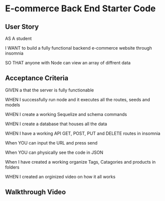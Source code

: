 # E-commerce Back End Starter Code

## User Story

AS A student

I WANT to build a fully functional backend e-commerce website through insomnia

SO THAT anyone with Node can view an array of diffrent data

## Acceptance Criteria

GIVEN a that the server is fully functionable

WHEN I successfully run node and it executes all the routes, seeds and models

WHEN I create a working Sequelize and schema commands

WHEN I create a database that houses all the data

WHEN I have a working API GET, POST, PUT and DELETE routes in insomnia

When YOU can input the URL and press send

When YOU can physically see the code in JSON

When I have created a working organize Tags, Catagories and products in folders

WHEN I created an orginized video on how it all works

## Walkthrough Video
